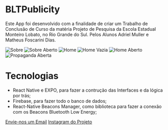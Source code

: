 # BLTPublicity
Este App foi desenvolvido com a finalidade de criar um Trabalho de Conclusão de Curso da matéria Projeto de Pesquisa da Escola Estadual Monteiro Lobato, no Rio Grande do Sul. Pelos Alunos Adriel Muller e Matheus Foscarini Dias.

![Sobre](https://github.com/adriel-muller/BLTPublicity/blob/master/Sobre.jpeg)
![Sobre Aberto](https://github.com/adriel-muller/BLTPublicity/blob/master/Sobre%20Aberto.jpeg)
![Home](https://github.com/adriel-muller/BLTPublicity/blob/master/Home.jpeg)
![Home Vazia](https://github.com/adriel-muller/BLTPublicity/blob/master/Home%20Vazia.jpeg)
![Home Aberto](https://github.com/adriel-muller/BLTPublicity/blob/master/Home%20Aberto.jpeg)
![Propaganda Aberta](https://github.com/adriel-muller/BLTPublicity/blob/master/Propaganda%20Aberta.jpeg)

# Tecnologias
<ul>
  <li>React Native e EXPO, para fazer a contrução das Interfaces e da lógica por trás;</li>
  <li>Firebase, para fazer todo o banco de dados;</li>
  <li>React-Native Beacons Manager, como biblioteca para fazer a conexão com os Beacons Bluetooth Low Energy;</li>
</ul>
 
 <a href="mailto:bltpublicity@gmail.com">Envie-nos um Email</a>
 <a href="https://www.instagram.com/btlpublicity/">Instagram do Projeto</a>
